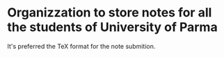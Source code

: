 # Organizzation to store notes for all the students of University of Parma

It's preferred the TeX format for the note submition.
